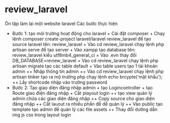 # review_laravel
Ôn tập làm lại một website laravel
Các bước thực hiện 
- Bước 1: tạo môi trường hoat động cho laravel
        + Cài đặt composer
        + Chạy lệnh composer create-project laravel/laravel review_laravel để tạo source laravel tên: review_laravel
        + Vào cd review_laravel chạy lệnh php artisan serve để tạo server 
        + Vào xampp tạo database tên: review_laravel kiểu utf8mb4_general_ci
        + Vào .evn thay đổi DB_DATABASE=review_laravel
        + Vào cd review_laravel chạy lệnh php artisan migrate tạo các table default
        + Vào table users tạo 1 tài khoản admin
          ++ Nhập thông tin admin
          ++ Vào cd review_laravel chạy lệnh php artisan tinker tạo ra mộ trường php chạy lệnh echo brcypte('mật khẩu');
          ++ Lấy shortcode nhập vào trường password
- Bước 2: Tạo giao diện đăng nhập admin
       + tạo Logincontroller
       + tạo Route giao điện đăng nhập
       + Cắt playout login
         ++ tạo view quản lý admin chứa các giao diện đăng nhập
         ++ Copy source cho giao diện đăng nhập
         ++ Cắt lauout ra nhiều phần để dễ quản lý
         ++ Vào public tạo template tạo admin để quản lý các file assets 
         ++ Thay đổi dường dẫn img js css trong layout login
